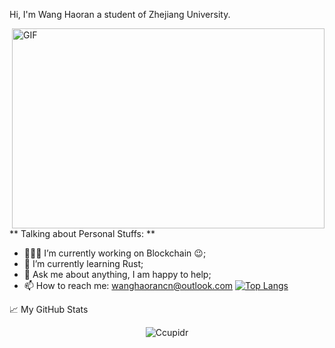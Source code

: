 Hi, I'm Wang Haoran a student of Zhejiang University.

  <img align="right" alt="GIF" src="https://github.com/abhisheknaiidu/abhisheknaiidu/blob/master/code.gif?raw=true" width="500" height="320" />

** Talking about Personal Stuffs: **
- 👨🏽‍💻 I’m currently working on Blockchain :wink:;
- 🌱 I’m currently learning Rust; 
- 💬 Ask me about anything, I am happy to help;
- 📫 How to reach me: wanghaorancn@outlook.com
  [![Top Langs](https://github-readme-stats.vercel.app/api/top-langs/?username=Ccupidr&layout=compact)](https://github.com/anuraghazra/github-readme-stats)
  
📈 My GitHub Stats

<p align="center"> <img src="https://github-readme-stats.vercel.app/api?username=Ccupidr&show_icons=true&theme=gotham" alt="Ccupidr" />
  

